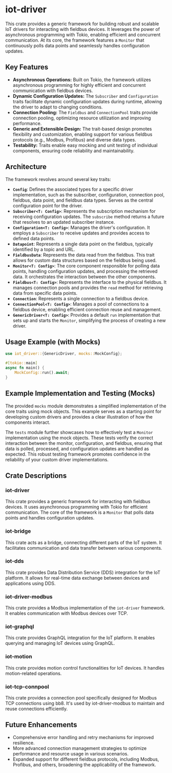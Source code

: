 # iot-driver

This crate provides a generic framework for building robust and scalable IoT drivers for interacting with fieldbus devices. It leverages the power of asynchronous programming with Tokio, enabling efficient and concurrent communication.  At its core, the framework features a `Monitor` that continuously polls data points and seamlessly handles configuration updates.

## Key Features

* **Asynchronous Operations:** Built on Tokio, the framework utilizes asynchronous programming for highly efficient and concurrent communication with fieldbus devices.
* **Dynamic Configuration Updates:** The `Subscriber` and `Configuration` traits facilitate dynamic configuration updates during runtime, allowing the driver to adapt to changing conditions.
* **Connection Pooling:**  The `Fieldbus` and `ConnectionPool` traits provide connection pooling, optimizing resource utilization and improving performance.
* **Generic and Extensible Design:** The trait-based design promotes flexibility and customization, enabling support for various fieldbus protocols (e.g., Modbus, Profibus) and diverse data types.
* **Testability:** Traits enable easy mocking and unit testing of individual components, ensuring code reliability and maintainability.

## Architecture

The framework revolves around several key traits:

* **`Config`**: Defines the associated types for a specific driver implementation, such as the subscriber, configuration, connection pool, fieldbus, data point, and fieldbus data types.  Serves as the central configuration point for the driver.
* **`Subscriber<T: Config>`**: Represents the subscription mechanism for receiving configuration updates. The `subscribe` method returns a future that resolves to an updated subscriber instance.
* **`Configuration<T: Config>`**: Manages the driver's configuration. It employs a `Subscriber` to receive updates and provides access to defined data points.
* **`Datapoint`**: Represents a single data point on the fieldbus, typically identified by a topic and URL.
* **`FieldbusData`**: Represents the data read from the fieldbus. This trait allows for custom data structures based on the fieldbus being used.
* **`Monitor<T: Config>`**: The core component responsible for polling data points, handling configuration updates, and processing the retrieved data. It orchestrates the interaction between the other components.
* **`Fieldbus<T: Config>`**:  Represents the interface to the physical fieldbus. It manages connection pools and provides the `read` method for retrieving data from specific data points.
* **`Connection`**: Represents a single connection to a fieldbus device.
* **`ConnectionPool<T: Config>`**:  Manages a pool of connections to a fieldbus device, enabling efficient connection reuse and management.
* **`GenericDriver<T: Config>`**: Provides a default `run` implementation that sets up and starts the `Monitor`, simplifying the process of creating a new driver.


## Usage Example (with Mocks)

```rust
use iot_driver::{GenericDriver, mocks::MockConfig};

#[tokio::main]
async fn main() {
    MockConfig::run().await;
}
```

## Example Implementation and Testing (Mocks)

The provided `mocks` module demonstrates a simplified implementation of the core traits using mock objects.  This example serves as a starting point for developing custom drivers and provides a clear illustration of how the components interact.

The `tests` module further showcases how to effectively test a `Monitor` implementation using the mock objects. These tests verify the correct interaction between the monitor, configuration, and fieldbus, ensuring that data is polled, processed, and configuration updates are handled as expected.  This robust testing framework promotes confidence in the reliability of your custom driver implementations.

## Crate Descriptions

### iot-driver
This crate provides a generic framework for interacting with fieldbus devices. It uses asynchronous programming with Tokio for efficient communication. The core of the framework is a `Monitor` that polls data points and handles configuration updates.

### iot-bridge

This crate acts as a bridge, connecting different parts of the IoT system. It facilitates communication and data transfer between various components.

### iot-dds

This crate provides Data Distribution Service (DDS) integration for the IoT platform. It allows for real-time data exchange between devices and applications using DDS.

### iot-driver-modbus

This crate provides a Modbus implementation of the `iot-driver` framework.  It enables communication with Modbus devices over TCP.

### iot-graphql

This crate provides GraphQL integration for the IoT platform.  It enables querying and managing IoT devices using GraphQL.

### iot-motion

This crate provides motion control functionalities for IoT devices. It handles motion-related operations.

### iot-tcp-connpool

This crate provides a connection pool specifically designed for Modbus TCP connections using bb8.  It's used by iot-driver-modbus to maintain and reuse connections efficiently.


## Future Enhancements

* Comprehensive error handling and retry mechanisms for improved resilience.
* More advanced connection management strategies to optimize performance and resource usage in various scenarios.
* Expanded support for different fieldbus protocols, including Modbus, Profibus, and others, broadening the applicability of the framework.
